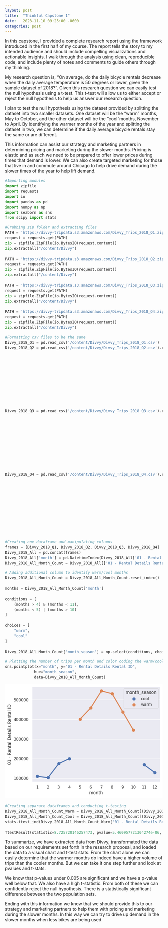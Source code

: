 ```yaml
---
layout: post
title:  "Thinkful Capstone 1"
date:   2023-11-10 09:25:00 -0600
categories: post
---
```


In this capstone, I provided a complete research report using the framework introduced in the first half of my course. The report tells the story to my intended audience and should include compelling visualizations and actionable insights. I walk through the analysis using clean, reproducible code, and include plenty of notes and comments to guide others through my thinking.

My research question is, “On average, do the daily bicycle rentals decrease when the daily average temperature is 50 degrees or lower, given the sample dataset of 2018?”.  Given this research question we can easily test the null hypothesis using a t-test.  This t-test will allow us to either accept or reject the null hypothesis to help us answer our research question.

I plan to test the null hypothesis using the dataset provided by splitting the dataset into two smaller datasets.  One dataset will be the “warm” months, May to October, and the other dataset will be the “cool”months, November to April.  By identifying the warmer months of the year and splitting the dataset in two, we  can determine if the daily average bicycle rentals stay the same or are different.

This information can assist our strategy and marketing partners in determining pricing and marketing during the slower months.  Pricing is elastic and as such we need to be prepared to offer lower prices during times that demand is lower.  We can also create targeted marketing for those that live in and commute around Chicago to help drive demand during the slower times of the year to help lift demand.

``` python
#Importing modules
import zipfile
import requests
import io
import pandas as pd
import numpy as np
import seaborn as sns
from scipy import stats
```

``` python
#Grabbing zip folder and extracting files
PATH = 'https://divvy-tripdata.s3.amazonaws.com/Divvy_Trips_2018_Q1.zip'
request = requests.get(PATH)
zip = zipfile.ZipFile(io.BytesIO(request.content))
zip.extractall("/content/Divvy")

PATH = 'https://divvy-tripdata.s3.amazonaws.com/Divvy_Trips_2018_Q2.zip'
request = requests.get(PATH)
zip = zipfile.ZipFile(io.BytesIO(request.content))
zip.extractall("/content/Divvy")

PATH = 'https://divvy-tripdata.s3.amazonaws.com/Divvy_Trips_2018_Q3.zip'
request = requests.get(PATH)
zip = zipfile.ZipFile(io.BytesIO(request.content))
zip.extractall("/content/Divvy")

PATH = 'https://divvy-tripdata.s3.amazonaws.com/Divvy_Trips_2018_Q4.zip'
request = requests.get(PATH)
zip = zipfile.ZipFile(io.BytesIO(request.content))
zip.extractall("/content/Divvy")
```

``` python
#Formatting csv files to be the same
Divvy_2018_Q1 = pd.read_csv('/content/Divvy/Divvy_Trips_2018_Q1.csv')
Divvy_2018_Q2 = pd.read_csv('/content/Divvy/Divvy_Trips_2018_Q2.csv').rename(columns={"trip_id":"01 - Rental Details Rental ID",
                                                                                      "start_time":"01 - Rental Details Local Start Time",
                                                                                      "end_time":"01 - Rental Details Local End Time",
                                                                                      "bikeid":"01 - Rental Details Bike ID",
                                                                                      "tripduration":"01 - Rental Details Duration In Seconds Uncapped",
                                                                                      "from_station_id":"03 - Rental Start Station ID",
                                                                                      "from_station_name":"03 - Rental Start Station Name",
                                                                                      "to_station_id":"02 - Rental End Station ID",
                                                                                      "to_station_name":"02 - Rental End Station Name",
                                                                                      "usertype":"User Type",
                                                                                      "gender":"Member Gender",
                                                                                      "birthyear":"05 - Member Details Member Birthday Year",})
Divvy_2018_Q3 = pd.read_csv('/content/Divvy/Divvy_Trips_2018_Q3.csv').rename(columns={"trip_id":"01 - Rental Details Rental ID",
                                                                                      "start_time":"01 - Rental Details Local Start Time",
                                                                                      "end_time":"01 - Rental Details Local End Time",
                                                                                      "bikeid":"01 - Rental Details Bike ID",
                                                                                      "tripduration":"01 - Rental Details Duration In Seconds Uncapped",
                                                                                      "from_station_id":"03 - Rental Start Station ID",
                                                                                      "from_station_name":"03 - Rental Start Station Name",
                                                                                      "to_station_id":"02 - Rental End Station ID",
                                                                                      "to_station_name":"02 - Rental End Station Name",
                                                                                      "usertype":"User Type",
                                                                                      "gender":"Member Gender",
                                                                                      "birthyear":"05 - Member Details Member Birthday Year",})
Divvy_2018_Q4 = pd.read_csv('/content/Divvy/Divvy_Trips_2018_Q4.csv').rename(columns={"trip_id":"01 - Rental Details Rental ID",
                                                                                      "start_time":"01 - Rental Details Local Start Time",
                                                                                      "end_time":"01 - Rental Details Local End Time",
                                                                                      "bikeid":"01 - Rental Details Bike ID",
                                                                                      "tripduration":"01 - Rental Details Duration In Seconds Uncapped",
                                                                                      "from_station_id":"03 - Rental Start Station ID",
                                                                                      "from_station_name":"03 - Rental Start Station Name",
                                                                                      "to_station_id":"02 - Rental End Station ID",
                                                                                      "to_station_name":"02 - Rental End Station Name",
                                                                                      "usertype":"User Type",
                                                                                      "gender":"Member Gender",
                                                                                      "birthyear":"05 - Member Details Member Birthday Year",})
```

``` python
#Creating one dataframe and manipulating columns
frames = [Divvy_2018_Q1, Divvy_2018_Q2, Divvy_2018_Q3, Divvy_2018_Q4]
Divvy_2018_All = pd.concat(frames)
Divvy_2018_All['month'] = pd.DatetimeIndex(Divvy_2018_All['01 - Rental Details Local Start Time']).month
Divvy_2018_All_Month_Count = Divvy_2018_All[['01 - Rental Details Rental ID','month']].groupby(['month']).count()
```

``` python
# Adding additional column to identify warm/cool months
Divvy_2018_All_Month_Count = Divvy_2018_All_Month_Count.reset_index()

months = Divvy_2018_All_Month_Count['month']

conditions = [
    (months > 4) & (months < 11),
    (months < 5) | (months > 10)
]

choices = [
    "warm",
    "cool"
]

Divvy_2018_All_Month_Count['month_season'] = np.select(conditions, choices)
```

``` python
# Plotting the number of trips per month and color coding the warm/cool months
sns.pointplot(x="month", y="01 - Rental Details Rental ID",
             hue="month_season",
             data=Divvy_2018_All_Month_Count)
```

![plot of capstone1_1](/images/capstone1_1.png)

``` python
#Creating separate dataframes and conducting t-testing
Divvy_2018_All_Month_Count_Warm = Divvy_2018_All_Month_Count[(Divvy_2018_All_Month_Count['month_season'] == "warm")]
Divvy_2018_All_Month_Count_Cool = Divvy_2018_All_Month_Count[(Divvy_2018_All_Month_Count['month_season'] == "cool")]
stats.ttest_ind(Divvy_2018_All_Month_Count_Warm['01 - Rental Details Rental ID'], Divvy_2018_All_Month_Count_Cool['01 - Rental Details Rental ID'])

TtestResult(statistic=8.725720146257473, pvalue=5.460957721304274e-06, df=10.0)
```

To summarize, we have extracted data from Divvy, transformated the data based on our requirements set forth in the research proposal, and loaded the data to a visual chart and t-test stats.  From the chart alone we can easily determine that the warmer months do indeed have a higher volume of trips than the cooler months.  But we can take it one step further and look at pvalues and t-stats.

We know that p-values under 0.005 are significant and we have a p-value well below that.  We also have a high t-statistic.  From both of these we can confidently reject the null hypothesis.  There is a statistically significant difference between the two population sets.

Ending with this information we know that we should provide this to our strategy and marketing partners to help them with pricing and marketing during the slower months.  In this way we can try to drive up demand in the slower months when less bikes are being used.